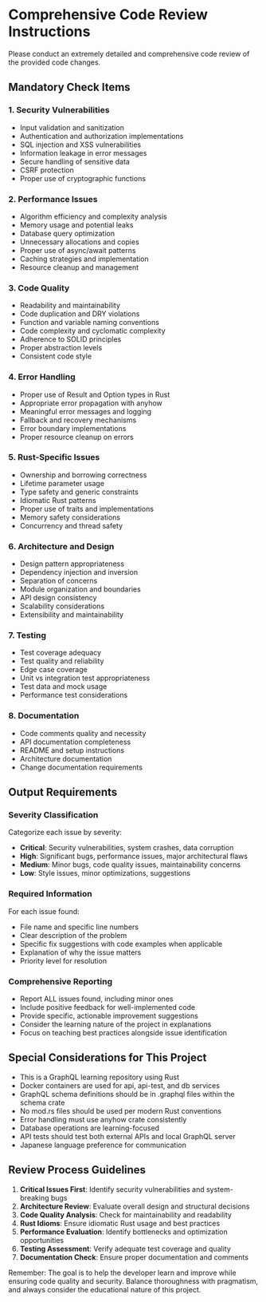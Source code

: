 # Comprehensive Code Review Instructions

Please conduct an extremely detailed and comprehensive code review of the provided code changes.

## Mandatory Check Items

### 1. Security Vulnerabilities
- Input validation and sanitization
- Authentication and authorization implementations
- SQL injection and XSS vulnerabilities
- Information leakage in error messages
- Secure handling of sensitive data
- CSRF protection
- Proper use of cryptographic functions

### 2. Performance Issues
- Algorithm efficiency and complexity analysis
- Memory usage and potential leaks
- Database query optimization
- Unnecessary allocations and copies
- Proper use of async/await patterns
- Caching strategies and implementation
- Resource cleanup and management

### 3. Code Quality
- Readability and maintainability
- Code duplication and DRY violations
- Function and variable naming conventions
- Code complexity and cyclomatic complexity
- Adherence to SOLID principles
- Proper abstraction levels
- Consistent code style

### 4. Error Handling
- Proper use of Result and Option types in Rust
- Appropriate error propagation with anyhow
- Meaningful error messages and logging
- Fallback and recovery mechanisms
- Error boundary implementations
- Proper resource cleanup on errors

### 5. Rust-Specific Issues
- Ownership and borrowing correctness
- Lifetime parameter usage
- Type safety and generic constraints
- Idiomatic Rust patterns
- Proper use of traits and implementations
- Memory safety considerations
- Concurrency and thread safety

### 6. Architecture and Design
- Design pattern appropriateness
- Dependency injection and inversion
- Separation of concerns
- Module organization and boundaries
- API design consistency
- Scalability considerations
- Extensibility and maintainability

### 7. Testing
- Test coverage adequacy
- Test quality and reliability
- Edge case coverage
- Unit vs integration test appropriateness
- Test data and mock usage
- Performance test considerations

### 8. Documentation
- Code comments quality and necessity
- API documentation completeness
- README and setup instructions
- Architecture documentation
- Change documentation requirements

## Output Requirements

### Severity Classification
Categorize each issue by severity:
- **Critical**: Security vulnerabilities, system crashes, data corruption
- **High**: Significant bugs, performance issues, major architectural flaws
- **Medium**: Minor bugs, code quality issues, maintainability concerns
- **Low**: Style issues, minor optimizations, suggestions

### Required Information
For each issue found:
- File name and specific line numbers
- Clear description of the problem
- Specific fix suggestions with code examples when applicable
- Explanation of why the issue matters
- Priority level for resolution

### Comprehensive Reporting
- Report ALL issues found, including minor ones
- Include positive feedback for well-implemented code
- Provide specific, actionable improvement suggestions
- Consider the learning nature of the project in explanations
- Focus on teaching best practices alongside issue identification

## Special Considerations for This Project

- This is a GraphQL learning repository using Rust
- Docker containers are used for api, api-test, and db services
- GraphQL schema definitions should be in .graphql files within the schema crate
- No mod.rs files should be used per modern Rust conventions
- Error handling must use anyhow crate consistently
- Database operations are learning-focused
- API tests should test both external APIs and local GraphQL server
- Japanese language preference for communication

## Review Process Guidelines

1. **Critical Issues First**: Identify security vulnerabilities and system-breaking bugs
2. **Architecture Review**: Evaluate overall design and structural decisions
3. **Code Quality Analysis**: Check for maintainability and readability
4. **Rust Idioms**: Ensure idiomatic Rust usage and best practices
5. **Performance Evaluation**: Identify bottlenecks and optimization opportunities
6. **Testing Assessment**: Verify adequate test coverage and quality
7. **Documentation Check**: Ensure proper documentation and comments

Remember: The goal is to help the developer learn and improve while ensuring code quality and security. Balance thoroughness with pragmatism, and always consider the educational nature of this project.